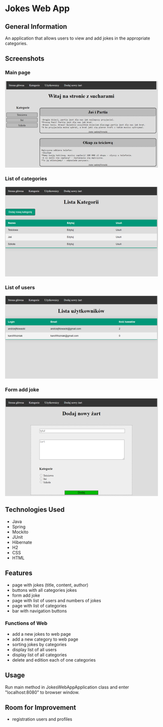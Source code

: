 # Jokes Web App

## General Information
An application that allows users to view and add jokes in the appropriate categories.

## Screenshots

### Main page
![main page](img/main.png)

### List of categories
![list of categories](img/listOfCategories.png)

### List of users
![list of users](img/listOfUsers.png)

### Form add joke
![form add joke](img/formAddJoke.png)

## Technologies Used
- Java
- Spring
- Mockito
- JUnit
- Hibernate
- H2
- CSS
- HTML

## Features
- page with jokes (title, content, author)
- buttons with all categories jokes
- form add joke
- page with list of users and numbers of jokes
- page with list of categories
- bar with navigation buttons

### Functions of Web
- add a new jokes to web page
- add a new category to web page
- sorting jokes by categories
- display list of all users
- display list of all categories
- delete and edition each of one categories

## Usage
Run main method in JokesWebAppApplication class 
and enter "localhost:8080" to browser window.

## Room for Improvement

- registration users and profiles